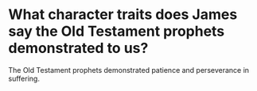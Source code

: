 # What character traits does James say the Old Testament prophets demonstrated to us?

The Old Testament prophets demonstrated patience and perseverance in suffering.
